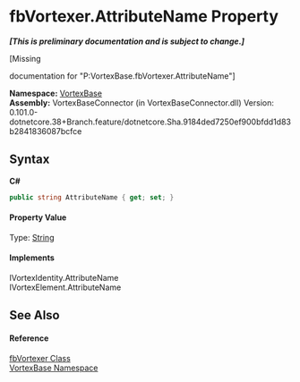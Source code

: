 # fbVortexer.AttributeName Property 
 _**\[This is preliminary documentation and is subject to change.\]**_

\[Missing <summary> documentation for "P:VortexBase.fbVortexer.AttributeName"\]

**Namespace:**&nbsp;<a href="N_VortexBase.md">VortexBase</a><br />**Assembly:**&nbsp;VortexBaseConnector (in VortexBaseConnector.dll) Version: 0.101.0-dotnetcore.38+Branch.feature/dotnetcore.Sha.9184ded7250ef900bfdd1d83b2841836087bcfce

## Syntax

**C#**<br />
``` C#
public string AttributeName { get; set; }
```


#### Property Value
Type: <a href="https://docs.microsoft.com/dotnet/api/system.string" target="_blank">String</a>

#### Implements
IVortexIdentity.AttributeName<br />IVortexElement.AttributeName<br />

## See Also


#### Reference
<a href="T_VortexBase_fbVortexer.md">fbVortexer Class</a><br /><a href="N_VortexBase.md">VortexBase Namespace</a><br />
